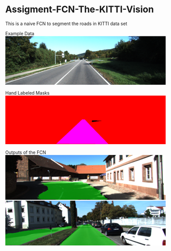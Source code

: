 # Assigment-FCN-The-KITTI-Vision
This is a naive FCN to segment the roads in KITTI data set


Example Data 
![Screenshot](um_000065.png)

Hand Labeled Masks 
![Screenshot](um_lane_000065.png)

Outputs of the FCN
![Screenshot](um_000073.png)
![Screenshot](uu_000073.png)




